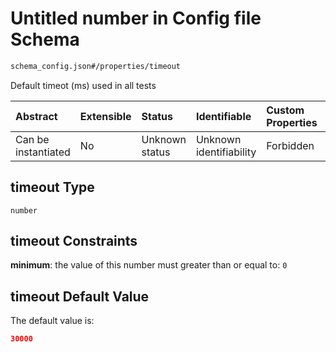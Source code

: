 # Untitled number in Config file Schema

```txt
schema_config.json#/properties/timeout
```

Default timeot (ms) used in all tests

| Abstract            | Extensible | Status         | Identifiable            | Custom Properties | Additional Properties | Access Restrictions | Defined In                                                                        |
| :------------------ | :--------- | :------------- | :---------------------- | :---------------- | :-------------------- | :------------------ | :-------------------------------------------------------------------------------- |
| Can be instantiated | No         | Unknown status | Unknown identifiability | Forbidden         | Allowed               | none                | [schema\_config.json\*](../lib/schemas/schema_config.json "open original schema") |

## timeout Type

`number`

## timeout Constraints

**minimum**: the value of this number must greater than or equal to: `0`

## timeout Default Value

The default value is:

```json
30000
```
